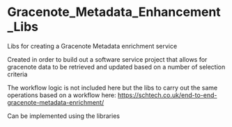 # Gracenote_Metadata_Enhancement_Libs
Libs for creating a Gracenote Metadata enrichment service


Created in order to build out a software service project that allows for gracenote data to be retrieved and updated based on a number of selection criteria

The workflow logic is not included here but the libs to carry out the same operations based on a workflow here: https://schtech.co.uk/end-to-end-gracenote-metadata-enrichment/

Can be implemented using the libraries
